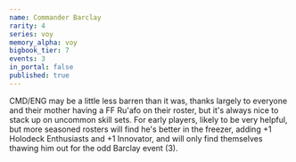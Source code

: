 ```yaml
---
name: Commander Barclay
rarity: 4
series: voy
memory_alpha: voy
bigbook_tier: 7
events: 3
in_portal: false
published: true
---
```


CMD/ENG may be a little less barren than it was, thanks largely to everyone and their mother having a FF Ru'afo on their roster, but it's always nice to stack up on uncommon skill sets. For early players, likely to be very helpful, but more seasoned rosters will find he's better in the freezer, adding +1 Holodeck Enthusiasts and +1 Innovator, and will only find themselves thawing him out for the odd Barclay event (3).
